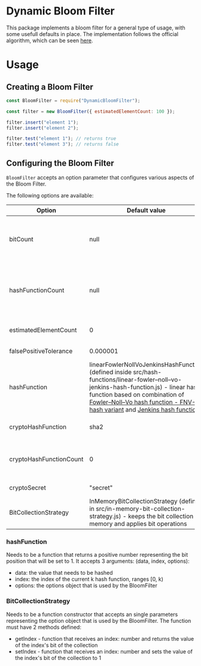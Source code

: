 # Dynamic Bloom Filter

This package implements a bloom filter for a general type of usage, with some usefull defaults in place.
The implementation follows the official algorithm, which can be seen [here](https://en.wikipedia.org/wiki/Bloom_filter).

# Usage

## Creating a Bloom Filter

```js
const BloomFilter = require("DynamicBloomFilter");

const filter = new BloomFilter({ estimatedElementCount: 100 });

filter.insert("element 1");
filter.insert("element 2");

filter.test("element 1"); // returns true
filter.test("element 3"); // returns false
```

## Configuring the Bloom Filter

`BloomFilter` accepts an option parameter that configures various aspects of the Bloom Filter.

The following options are available:

| Option                  | Default value                                                                                                                                                                                                                                                                                                                                                                                         | Description                                                                                                                           |
| ----------------------- | ----------------------------------------------------------------------------------------------------------------------------------------------------------------------------------------------------------------------------------------------------------------------------------------------------------------------------------------------------------------------------------------------------- | ------------------------------------------------------------------------------------------------------------------------------------- |
| bitCount                | null                                                                                                                                                                                                                                                                                                                                                                                                  | bit count (represents the m variable from the algorithm) - if missing it will be computed based on estimatedElementCount              |
| hashFunctionCount       | null                                                                                                                                                                                                                                                                                                                                                                                                  | k hash functions count (represents the k variable from the algorithm) - if missing it will be computed based on estimatedElementCount |
| estimatedElementCount   | 0                                                                                                                                                                                                                                                                                                                                                                                                     | estimated number of elements from the collection                                                                                      |
| falsePositiveTolerance  | 0.000001                                                                                                                                                                                                                                                                                                                                                                                              | allowed probability of false positives                                                                                                |
| hashFunction            | linearFowlerNollVoJenkinsHashFunction (defined inside src/hash-functions/linear-fowler–noll–vo-jenkins-hash-function.js) - linear hash function based on combination of [Fowler–Noll–Vo hash function - FNV-1a hash variant](https://en.wikipedia.org/wiki/Fowler%E2%80%93Noll%E2%80%93Vo_hash_function#FNV-1a_hash) and [Jenkins hash function](https://en.wikipedia.org/wiki/Jenkins_hash_function) | default function that returns the element's hash                                                                                      |
| cryptoHashFunction      | sha2                                                                                                                                                                                                                                                                                                                                                                                                  | crypto hash function that returns the element's hash                                                                                  |
| cryptoHashFunctionCount | 0                                                                                                                                                                                                                                                                                                                                                                                                     | number of crypto hash functions to be used (will be used at first before the default hashFunction)                                    |
| cryptoSecret            | "secret"                                                                                                                                                                                                                                                                                                                                                                                              | crypto hash function secret                                                                                                           |
| BitCollectionStrategy   | InMemoryBitCollectionStrategy (defined in src/in-memory-bit-collection-strategy.js) - keeps the bit collection in memory and applies bit operations                                                                                                                                                                                                                                                   | strategy which interacts with the bit collection                                                                                      |

### hashFunction

Needs to be a function that returns a positive number representing the bit position that will be set to 1. It accepts 3 arguments: (data, index, options):

- data: the value that needs to be hashed
- index: the index of the current k hash function, ranges [0, k)
- options: the options object that is used by the BloomFilter

### BitCollectionStrategy

Needs to be a function constructor that accepts an single parameters representing the option object that is used by the BloomFilter.
The function must have 2 methods defined:

- getIndex - function that receives an index: number and returns the value of the index's bit of the collection
- setIndex - function that receives an index: number and sets the value of the index's bit of the collection to 1
